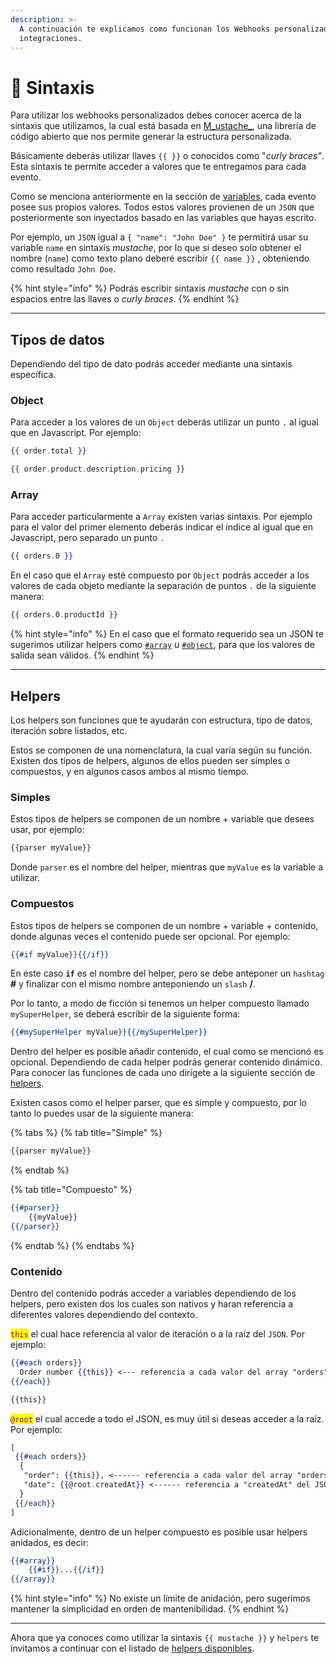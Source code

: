 ```yaml
---
description: >-
  A continuación te explicamos como funcionan los Webhooks personalizados para
  integraciones.
---
```


# 🦰 Sintaxis

Para utilizar los webhooks personalizados debes conocer acerca de la sintaxis que utilizamos, la cual está basada en [M_ustache_](https://mustache.github.io/), una librería de código abierto que nos permite generar la estructura personalizada.

Básicamente deberás utilizar llaves `{{ }}` o conocidos como "_curly braces"_. Esta sintaxis te permite acceder a valores que te entregamos para cada evento.

Como se menciona anteriormente en la sección de [variables](variables.md#variables-por-evento), cada evento posee sus propios valores. Todos estos valores provienen de un `JSON` que posteriormente son inyectados basado en las variables que hayas escrito.

Por ejemplo, un `JSON` igual a `{ "name": "John Doe" }` te permitirá usar su variable `name` en sintaxis _mustache_, por lo que si deseo solo obtener el nombre (`name`) como texto plano deberé escribir `{{ name }}` , obteniendo como resultado `John Doe`.

{% hint style="info" %}
Podrás escribir sintaxis _mustache_ con o sin espacios entre las llaves o _curly braces_.
{% endhint %}

***

## Tipos de datos

Dependiendo del tipo de dato podrás acceder mediante una sintaxis específica.

### Object

Para acceder a los valores de un `Object` deberás utilizar un punto `.` al igual que en Javascript. Por ejemplo:

```handlebars
{{ order.total }}
```

```handlebars
{{ order.product.description.pricing }}
```

### Array

Para acceder particularmente a `Array` existen varias sintaxis. Por ejemplo para el valor del primer elemento deberás indicar el índice al igual que en Javascript, pero separado un punto `.`

```handlebars
{{ orders.0 }}
```

En el caso que el `Array` esté compuesto por `Object` podrás acceder a los valores de cada objeto mediante la separación de puntos `.` de la siguiente manera:

```handlebars
{{ orders.0.productId }}
```

{% hint style="info" %}
En el caso que el formato requerido sea un JSON te sugerimos utilizar helpers como [`#array`](helpers/array.md) u [`#object`](helpers/object.md), para que los valores de salida sean válidos.
{% endhint %}

***

## Helpers

Los helpers son funciones que te ayudarán con estructura, tipo de datos, iteración sobre listados, etc.

Estos se componen de una nomenclatura, la cual varía según su función. Existen dos tipos de helpers, algunos de ellos pueden ser simples o compuestos, y en algunos casos ambos al mismo tiempo.

### Simples

Estos tipos de helpers se componen de un nombre + variable que desees usar, por ejemplo:

```handlebars
{{parser myValue}}
```

Donde `parser` es el nombre del helper, mientras que `myValue` es la variable a utilizar.

### Compuestos

Estos tipos de helpers se componen de un nombre + variable + contenido, donde algunas veces el contenido puede ser opcional. Por ejemplo:

```handlebars
{{#if myValue}}{{/if}}
```

En este caso **`if`** es el nombre del helper, pero se debe anteponer un `hashtag` **#** y finalizar con el mismo nombre anteponiendo un `slash` **/**.

Por lo tanto, a modo de ficción si tenemos un helper compuesto llamado `mySuperHelper`, se deberá escribir de la siguiente forma:

```handlebars
{{#mySuperHelper myValue}}{{/mySuperHelper}}
```

Dentro del helper es posible añadir contenido, el cual como se mencionó es opcional. Dependiendo de cada helper podrás generar contenido dinámico. Para conocer las funciones de cada uno dirígete a la siguiente sección de [helpers](helpers/).

Existen casos como el helper parser, que es simple y compuesto, por lo tanto lo puedes usar de la siguiente manera:

{% tabs %}
{% tab title="Simple" %}
```handlebars
{{parser myValue}}
```
{% endtab %}

{% tab title="Compuesto" %}
```handlebars
{{#parser}}
    {{myValue}}
{{/parser}}
```
{% endtab %}
{% endtabs %}

### Contenido

Dentro del contenido podrás acceder a variables dependiendo de los helpers, pero existen dos los cuales son nativos y haran referencia a diferentes valores dependiendo del contexto.

<mark style="color:purple;">`this`</mark> el cual hace referencia al valor de iteración o a la raíz del `JSON`. Por ejemplo:

```handlebars
{{#each orders}}
  Order number {{this}} <--- referencia a cada valor del array "orders" 
{{/each}}
```

```handlebars
{{this}}
```

<mark style="color:purple;">`@root`</mark> el cual accede a todo el JSON, es muy útil si deseas acceder a la raíz. Por ejemplo:

```handlebars
[
 {{#each orders}}
  { 
   "order": {{this}}, <------ referencia a cada valor del array "orders"
   "date": {{@root.createdAt}} <------ referencia a "createdAt" del JSON raíz
  } 
 {{/each}}
]
```

Adicionalmente, dentro de un helper compuesto es posible usar helpers anidados, es decir:

```handlebars
{{#array}}
    {{#if}}...{{/if}}
{{/array}}
```

{% hint style="info" %}
No existe un límite de anidación, pero sugerimos mantener la simplicidad en orden de mantenibilidad.
{% endhint %}

***

Ahora que ya conoces como utilizar la sintaxis `{{ mustache }}` y `helpers` te invitamos a continuar con el listado de [helpers disponibles](helpers/).
